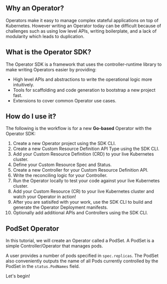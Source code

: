 ## Why an Operator?

Operators make it easy to manage complex stateful applications on top of Kubernetes. However writing an Operator today can be difficult because of challenges such as using low level APIs, writing boilerplate, and a lack of modularity which leads to duplication.

## What is the Operator SDK?

The Operator SDK is a framework that uses the controller-runtime library to make writing Operators easier by providing:

* High level APIs and abstractions to write the operational logic more intuitively.
* Tools for scaffolding and code generation to bootstrap a new project fast.
* Extensions to cover common Operator use cases.

## How do I use it?

The following is the workflow is for a new **Go-based** Operator with the Operator SDK:

1. Create a new Operator project using the SDK CLI.
2. Create a new Custom Resource Definition API Type using the SDK CLI.
3. Add your Custom Resource Definition (CRD) to your live Kubernetes cluster.
4. Define your Custom Resource Spec and Status.
5. Create a new Controller for your Custom Resource Definition API.
6. Write the reconciling logic for your Controller.
7. Run the Operator locally to test your code against your live Kubernetes cluster.
8. Add your Custom Resource (CR) to your live Kubernetes cluster and watch your Operator in action!
9. After you are satisifed with your work, use the SDK CLI to build and generate the Operator Deployment manifests.
10. Optionally add additional APIs and Controllers using the SDK CLI.

## PodSet Operator

In this tutorial, we will create an Operator called a PodSet. A PodSet is a simple Controller/Operator that manages pods.

A user provides a number of pods specified in `spec.replicas`. The PodSet also conveniently outputs the name of all Pods currently controlled by the PodSet in the `status.PodNames` field.

Let's begin!